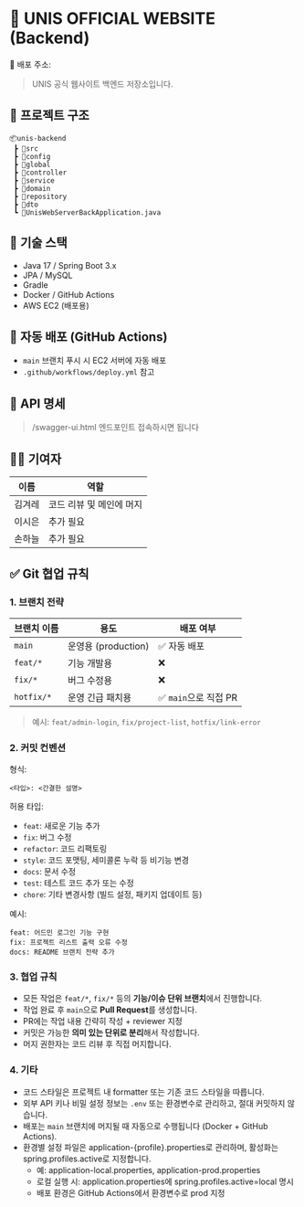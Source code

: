 # 🔗 UNIS OFFICIAL WEBSITE (Backend)

📮 배포 주소: 
> UNIS 공식 웹사이트 백엔드 저장소입니다.

## 📁 프로젝트 구조

```
📦unis-backend
 ┣ 📂src
 ┣ 📂config
 ┣ 📂global
 ┣ 📂controller
 ┣ 📂service
 ┣ 📂domain
 ┣ 📂repository
 ┣ 📂dto
 ┗ 📜UnisWebServerBackApplication.java
```

## 🚀 기술 스택

- Java 17 / Spring Boot 3.x
- JPA / MySQL
- Gradle
- Docker / GitHub Actions
- AWS EC2 (배포용)

## 🔄 자동 배포 (GitHub Actions)

- `main` 브랜치 푸시 시 EC2 서버에 자동 배포
- `.github/workflows/deploy.yml` 참고

## 🧪 API 명세

> /swagger-ui.html 엔드포인트 접속하시면 됩니다

## 🧑‍💻 기여자

| 이름 | 역할 |
|------|------|
| 김겨레 | 코드 리뷰 및 메인에 머지 |
| 이시은 | 추가 필요 |
| 손하늘 | 추가 필요 |

## ✅ Git 협업 규칙

### 1. 브랜치 전략

| 브랜치 이름 | 용도 | 배포 여부 |
|------------|------|-----------|
| `main`     | 운영용 (production) | ✅ 자동 배포 |
| `feat/*`   | 기능 개발용         | ❌ |
| `fix/*`    | 버그 수정용         | ❌ |
| `hotfix/*` | 운영 긴급 패치용    | ✅ `main`으로 직접 PR |

> 예시: `feat/admin-login`, `fix/project-list`, `hotfix/link-error`

### 2. 커밋 컨벤션

형식:  
```
<타입>: <간결한 설명>
```

허용 타입:
- `feat`: 새로운 기능 추가
- `fix`: 버그 수정
- `refactor`: 코드 리팩토링
- `style`: 코드 포맷팅, 세미콜론 누락 등 비기능 변경
- `docs`: 문서 수정
- `test`: 테스트 코드 추가 또는 수정
- `chore`: 기타 변경사항 (빌드 설정, 패키지 업데이트 등)

예시:
```
feat: 어드민 로그인 기능 구현
fix: 프로젝트 리스트 출력 오류 수정
docs: README 브랜치 전략 추가
```

### 3. 협업 규칙

- 모든 작업은 `feat/*`, `fix/*` 등의 **기능/이슈 단위 브랜치**에서 진행합니다.
- 작업 완료 후 `main`으로 **Pull Request**를 생성합니다.
- PR에는 작업 내용 간략히 작성 + reviewer 지정
- 커밋은 가능한 **의미 있는 단위로 분리**해서 작성합니다.
- 머지 권한자는 코드 리뷰 후 직접 머지합니다.

### 4. 기타

- 코드 스타일은 프로젝트 내 formatter 또는 기존 코드 스타일을 따릅니다.
- 외부 API 키나 비밀 설정 정보는 `.env` 또는 환경변수로 관리하고, 절대 커밋하지 않습니다.
- 배포는 `main` 브랜치에 머지될 때 자동으로 수행됩니다 (Docker + GitHub Actions).
- 환경별 설정 파일은 application-{profile}.properties로 관리하며, 활성화는 spring.profiles.active로 지정합니다.
  - 예: application-local.properties, application-prod.properties
  - 로컬 실행 시: application.properties에 spring.profiles.active=local 명시
  - 배포 환경은 GitHub Actions에서 환경변수로 prod 지정
